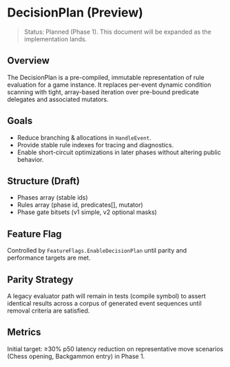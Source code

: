 # DecisionPlan (Preview)

> Status: Planned (Phase 1). This document will be expanded as the implementation lands.

## Overview

The DecisionPlan is a pre-compiled, immutable representation of rule evaluation for a game instance. It replaces per-event dynamic condition scanning with tight, array-based iteration over pre-bound predicate delegates and associated mutators.

## Goals

- Reduce branching & allocations in `HandleEvent`.
- Provide stable rule indexes for tracing and diagnostics.
- Enable short-circuit optimizations in later phases without altering public behavior.

## Structure (Draft)

- Phases array (stable ids)
- Rules array (phase id, predicates[], mutator)
- Phase gate bitsets (v1 simple, v2 optional masks)

## Feature Flag

Controlled by `FeatureFlags.EnableDecisionPlan` until parity and performance targets are met.

## Parity Strategy

A legacy evaluator path will remain in tests (compile symbol) to assert identical results across a corpus of generated event sequences until removal criteria are satisfied.

## Metrics

Initial target: ≥30% p50 latency reduction on representative move scenarios (Chess opening, Backgammon entry) in Phase 1.
